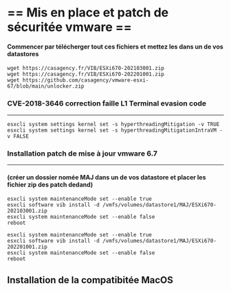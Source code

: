 # == Mis en place et patch de sécuritée vmware ==
#### Commencer par télécherger tout ces fichiers et mettez les dans un de vos datastores

    wget https://casagency.fr/VIB/ESXi670-202103001.zip
    wget https://casagency.fr/VIB/ESXi670-202201001.zip
    wget https://github.com/casagency/vmware-esxi-67/blob/main/unlocker.zip
 

### CVE-2018-3646 correction faille L1 Terminal evasion code
---------------------------------------------
    esxcli system settings kernel set -s hyperthreadingMitigation -v TRUE
    esxcli system settings kernel set -s hyperthreadingMitigationIntraVM -v FALSE


### Installation patch de mise à jour vmware 6.7
----------------------------------------------
#### (créer un dossier nomée MAJ dans un de vos datastore et placer les fichier zip des patch dedand)

    esxcli system maintenanceMode set --enable true
    esxcli software vib install -d /vmfs/volumes/datastore1/MAJ/ESXi670-202103001.zip
    esxcli system maintenanceMode set --enable false
    reboot

    esxcli system maintenanceMode set --enable true
    esxcli software vib install -d /vmfs/volumes/datastore1/MAJ/ESXi670-202201001.zip
    esxcli system maintenanceMode set --enable false
    reboot


Installation de la compatibitée MacOS
--------------------------------------
